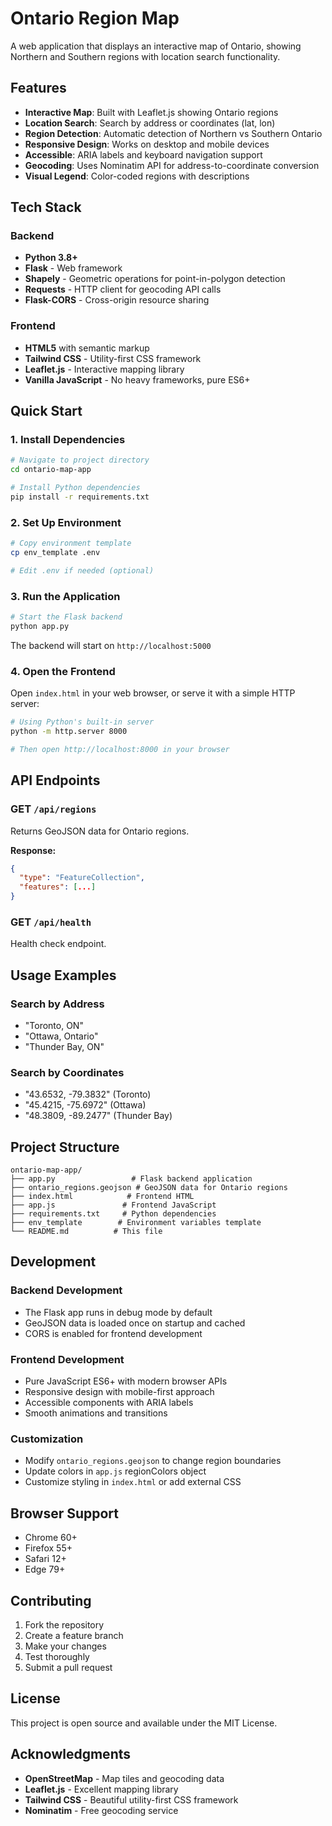 # Ontario Region Map

A web application that displays an interactive map of Ontario, showing Northern and Southern regions with location search functionality.

## Features

-  **Interactive Map**: Built with Leaflet.js showing Ontario regions
-  **Location Search**: Search by address or coordinates (lat, lon)
-  **Region Detection**: Automatic detection of Northern vs Southern Ontario
-  **Responsive Design**: Works on desktop and mobile devices
-  **Accessible**: ARIA labels and keyboard navigation support
-  **Geocoding**: Uses Nominatim API for address-to-coordinate conversion
-  **Visual Legend**: Color-coded regions with descriptions

## Tech Stack

### Backend
- **Python 3.8+**
- **Flask** - Web framework
- **Shapely** - Geometric operations for point-in-polygon detection
- **Requests** - HTTP client for geocoding API calls
- **Flask-CORS** - Cross-origin resource sharing

### Frontend
- **HTML5** with semantic markup
- **Tailwind CSS** - Utility-first CSS framework
- **Leaflet.js** - Interactive mapping library
- **Vanilla JavaScript** - No heavy frameworks, pure ES6+

## Quick Start

### 1. Install Dependencies

```bash
# Navigate to project directory
cd ontario-map-app

# Install Python dependencies
pip install -r requirements.txt
```

### 2. Set Up Environment

```bash
# Copy environment template
cp env_template .env

# Edit .env if needed (optional)
```

### 3. Run the Application

```bash
# Start the Flask backend
python app.py
```

The backend will start on `http://localhost:5000`

### 4. Open the Frontend

Open `index.html` in your web browser, or serve it with a simple HTTP server:

```bash
# Using Python's built-in server
python -m http.server 8000

# Then open http://localhost:8000 in your browser
```

## API Endpoints

### GET `/api/regions`
Returns GeoJSON data for Ontario regions.

**Response:**
```json
{
  "type": "FeatureCollection",
  "features": [...]
}
```

### GET `/api/health`
Health check endpoint.

## Usage Examples

### Search by Address
- "Toronto, ON"
- "Ottawa, Ontario"
- "Thunder Bay, ON"

### Search by Coordinates
- "43.6532, -79.3832" (Toronto)
- "45.4215, -75.6972" (Ottawa)
- "48.3809, -89.2477" (Thunder Bay)

## Project Structure

```
ontario-map-app/
├── app.py                 # Flask backend application
├── ontario_regions.geojson # GeoJSON data for Ontario regions
├── index.html            # Frontend HTML
├── app.js               # Frontend JavaScript
├── requirements.txt     # Python dependencies
├── env_template        # Environment variables template
└── README.md          # This file
```

## Development

### Backend Development
- The Flask app runs in debug mode by default
- GeoJSON data is loaded once on startup and cached
- CORS is enabled for frontend development

### Frontend Development
- Pure JavaScript ES6+ with modern browser APIs
- Responsive design with mobile-first approach
- Accessible components with ARIA labels
- Smooth animations and transitions

### Customization
- Modify `ontario_regions.geojson` to change region boundaries
- Update colors in `app.js` regionColors object
- Customize styling in `index.html` or add external CSS

## Browser Support

- Chrome 60+
- Firefox 55+
- Safari 12+
- Edge 79+

## Contributing

1. Fork the repository
2. Create a feature branch
3. Make your changes
4. Test thoroughly
5. Submit a pull request

## License

This project is open source and available under the MIT License.

## Acknowledgments

- **OpenStreetMap** - Map tiles and geocoding data
- **Leaflet.js** - Excellent mapping library
- **Tailwind CSS** - Beautiful utility-first CSS framework
- **Nominatim** - Free geocoding service
